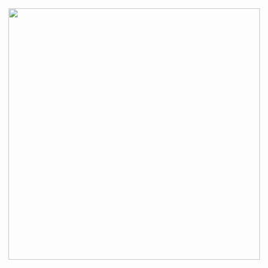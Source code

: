 <img src="https://access-counter.vercel.app/api/counter?name=sierra-madre&theme=006&length=6" width="500">
